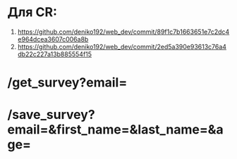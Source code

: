 # Для CR: 
1) https://github.com/deniko192/web_dev/commit/89f1c7b1663651e7c2dc4e964dcea3607c006a8b
2) https://github.com/deniko192/web_dev/commit/2ed5a390e93613c76a4db22c227a13b885554f15
# /get_survey?email=
# /save_survey?email=&first_name=&last_name=&age=
